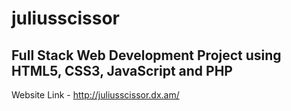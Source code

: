 # juliusscissor

## Full Stack Web Development Project using HTML5, CSS3, JavaScript and PHP

Website Link - http://juliusscissor.dx.am/
